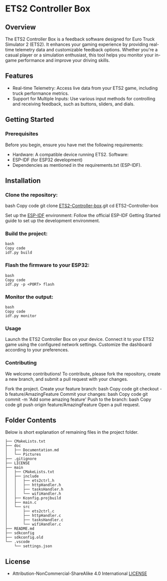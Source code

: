 # ETS2 Controller Box


## Overview
The ETS2 Controller Box is a feedback software designed for Euro Truck Simulator 2 (ETS2). It enhances your gaming experience by providing real-time telemetry data and customizable feedback options. Whether you're a casual player or a simulation enthusiast, this tool helps you monitor your in-game performance and improve your driving skills.

## Features
- Real-time Telemetry: Access live data from your ETS2 game, including truck performance metrics.
- Support for Multiple Inputs: Use various input methods for controlling and receiving feedback, such as buttons, sliders, and dials.

## Getting Started
### Prerequisites

Before you begin, ensure you have met the following requirements:

- Hardware: A compatible device running ETS2.
Software:
- ESP-IDF (for ESP32 development)
- Dependencies as mentioned in the requirements.txt (ESP-IDF).

## Installation

### Clone the repository:

bash
Copy code
git clone [ETS2-Controller-box](https://github.com/dscabello/ETS2-Controller-box).git
cd ETS2-Controller-box

Set up the [ESP-IDF](https://github.com/espressif/esp-idf) environment: Follow the official ESP-IDF Getting Started guide to set up the development environment.

### Build the project:
```
bash
Copy code
idf.py build
```

### Flash the firmware to your ESP32:
```
bash
Copy code
idf.py -p <PORT> flash
```

### Monitor the output:
```
bash
Copy code
idf.py monitor
```

### Usage

Launch the ETS2 Controller Box on your device.
Connect it to your ETS2 game using the configured network settings.
Customize the dashboard according to your preferences.

### Contributing
We welcome contributions! To contribute, please fork the repository, create a new branch, and submit a pull request with your changes.

Fork the project.
Create your feature branch:
bash
Copy code
git checkout -b feature/AmazingFeature
Commit your changes:
bash
Copy code
git commit -m 'Add some amazing feature'
Push to the branch:
bash
Copy code
git push origin feature/AmazingFeature
Open a pull request.

## Folder Contents

Below is short explanation of remaining files in the project folder.
```
├── CMakeLists.txt
├── doc
│   ├── Documentation.md
│   └── Pictures
├── .gitignore
├── LICENSE
├── main
│   ├── CMakeLists.txt
│   ├── include
│   │   ├── ets2ctrl.h
│   │   ├── httpHandler.h
│   │   ├── tasksHandler.h
│   │   └── wifiHandler.h
│   ├── Kconfig.projbuild
│   ├── main.c
│   └── src
│       ├── ets2ctrl.c
│       ├── httpHandler.c
│       ├── tasksHandler.c
│       └── wifiHandler.c
├── README.md
├── sdkconfig
├── sdkconfig.old
└── .vscode
    └── settings.json

```
## License

- Attribution-NonCommercial-ShareAlike 4.0 International [LICENSE](https://github.com/dscabello/ETS2-Controller-box/blob/main/LICENSE])

